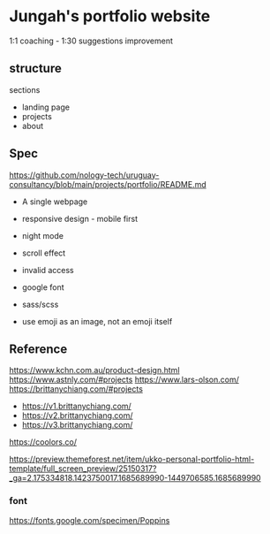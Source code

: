 # Jungah's portfolio website

1:1 coaching - 1:30
suggestions
improvement

## structure

sections

- landing page
- projects
- about

## Spec

https://github.com/nology-tech/uruguay-consultancy/blob/main/projects/portfolio/README.md

- A single webpage
- responsive design - mobile first
- night mode
- scroll effect
- invalid access
- google font
- sass/scss

- use emoji as an image, not an emoji itself

## Reference

https://www.kchn.com.au/product-design.html
https://www.astnly.com/#projects
https://www.lars-olson.com/
https://brittanychiang.com/#projects

- https://v1.brittanychiang.com/
- https://v2.brittanychiang.com/
- https://v3.brittanychiang.com/

https://coolors.co/

https://preview.themeforest.net/item/ukko-personal-portfolio-html-template/full_screen_preview/25150317?_ga=2.175334818.1423750017.1685689990-1449706585.1685689990

### font

https://fonts.google.com/specimen/Poppins
